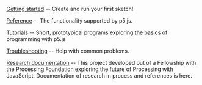 [Getting started](https://github.com/lmccart/p5.js/wiki/Getting-Started) -- Create and run your first sketch!

[Reference](https://github.com/lmccart/p5.js/wiki/Reference) -- The functionality supported by p5.js.

[Tutorials](https://github.com/lmccart/p5.js/wiki/Tutorials) -- Short, prototypical programs exploring the basics of programming with p5.js

[Troubleshooting](https://github.com/lmccart/p5.js/wiki/Troubleshooting) -- Help with common problems.

[Research documentation](https://github.com/lmccart/p5.js/wiki/Research-Documentation) -- This project developed out of a Fellowship with the Processing Foundation exploring the future of Processing with JavaScript. Documentation of research in process and references is here.